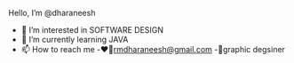 Hello, I’m @dharaneesh
- 👀 I’m interested in SOFTWARE DESIGN
- 🌱 I’m currently learning JAVA
- 📫 How to reach me 
-❤️‍🔥rmdharaneesh@gmail.com
-🐯graphic degsiner
<!---
dharaneesh00/dharaneesh00 is a ✨ special ✨ repository because its `README.md` (this file) appears on your GitHub profile.
You can click the Preview link to take a look at your changes.
--->
